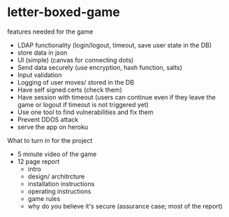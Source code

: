 # letter-boxed-game

features needed for the game

- LDAP functionality (login/logout, timeout, save user state in the DB)
- store data in json
- UI (simple) (canvas for connecting dots)
- Send data securely (use encryption, hash function, salts)
- Input validation
- Logging of user moves/ stored in the DB
- Have self signed certs (check them)
- Have session with timeout (users can continue even if they leave the game or logout if timeout is not triggered yet)
- Use one tool to find vulnerabilities and fix them
- Prevent DDOS attack
- serve the app on heroku

What to turn in for the project

- 5 minute video of the game
- 12 page report
    - intro
    - design/ architrcture
    - installation instructions
    - operating instructions
    - game rules
    - why do you believe it's secure (assurance case; most of the report)


